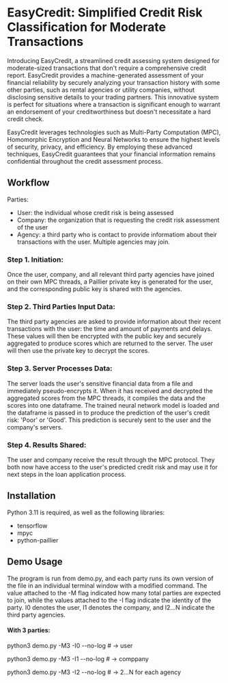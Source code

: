 # EasyCredit: Simplified Credit Risk Classification for Moderate Transactions
Introducing EasyCredit, a streamlined credit assessing system designed for moderate-sized transactions that don't require a comprehensive credit report. EasyCredit provides a machine-generated assessment of your financial reliability by securely analyzing your transaction history with some other parties, such as rental agencies or utility companies, without disclosing sensitive details to your trading partners. This innovative system is perfect for situations where a transaction is significant enough to warrant an endorsement of your creditworthiness but doesn't necessitate a hard credit check.

EasyCredit leverages technologies such as Multi-Party Computation (MPC), Homomorphic Encryption and Neural Networks to ensure the highest levels of security, privacy, and efficiency. By employing these advanced techniques, EasyCredit guarantees that your financial information remains confidential throughout the credit assessment process.

## Workflow
Parties:

- User: the individual whose credit risk is being assessed
- Company: the organization that is requesting the credit risk assessment of the user
- Agency: a third party who is contact to provide informatiom about their transactions with the user. Multiple agencies may join.

### Step 1. Initiation:

Once the user, company, and all relevant third party agencies have joined on their own MPC threads, a Paillier private key is generated for the user, and the corresponding public key is shared with the agencies.

### Step 2. Third Parties Input Data:

The third party agencies are asked to provide information about their recent transactions with the user: the time and amount of payments and delays. These values will then be encrypted with the public key and securely aggregated to produce scores which are returned to the server. The user will then use the private key to decrypt the scores.

### Step 3. Server Processes Data:

The server loads the user's sensitive financial data from a file and immediately pseudo-encrypts it. When it has received and decrypted the aggregated scores from the MPC threads, it compiles the data and the scores into one dataframe. The trained neural network model is loaded and the dataframe is passed in to produce the prediction of the user's credit risk: 'Poor' or 'Good'. This prediction is securely sent to the user and the company's servers.

### Step 4. Results Shared:

The user and company receive the result through the MPC protocol. They both now have access to the user's predicted credit risk and may use it for next steps in the loan application process.

## Installation

Python 3.11 is required, as well as the following libraries:

- tensorflow
- mpyc
- python-paillier

## Demo Usage

The program is run from demo.py, and each party runs its own version of the file in an individual terminal window with a modified command. The value attached to the -M flag indicated how many total parties are expected to join, while the values attached to the -I flag indicate the identity of the party. I0 denotes the user, I1 denotes the company, and I2...N indicate the third party agencies.

#### With 3 parties:
python3 demo.py -M3 -I0 --no-log # -> user

python3 demo.py -M3 -I1 --no-log # -> comppany

python3 demo.py -M3 -I2 --no-log # -> 2...N for each agency

